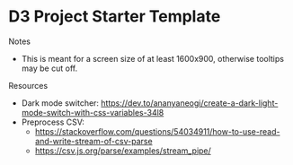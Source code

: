 # D3 Project Starter Template

Notes
- This is meant for a screen size of at least 1600x900, otherwise tooltips may be cut off.

Resources
- Dark mode switcher: https://dev.to/ananyaneogi/create-a-dark-light-mode-switch-with-css-variables-34l8
- Preprocess CSV:
  - https://stackoverflow.com/questions/54034911/how-to-use-read-and-write-stream-of-csv-parse
  - https://csv.js.org/parse/examples/stream_pipe/